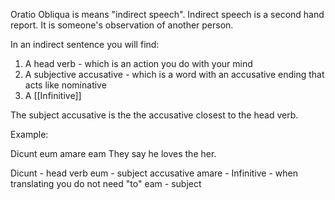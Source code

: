 Oratio Obliqua is means "indirect speech".
Indirect speech is a second hand report. It is someone's observation of another person.

In an indirect sentence you will find:

1. A head verb - which is an action you do with your mind
2. A subjective accusative - which is a word with an accusative ending that acts like nominative  
3. A [[Infinitive]]

The subject accusative is the the accusative closest to the head verb.

Example:

Dicunt eum amare eam
They say he loves the her.

Dicunt - head verb
eum - subject accusative
amare - Infinitive - when translating you do not need "to" 
eam - subject
